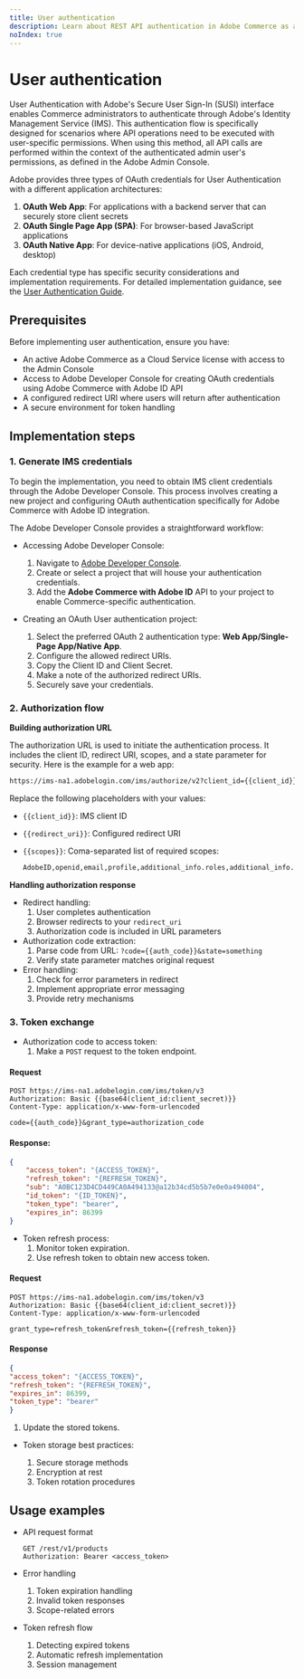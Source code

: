 ```yaml
---
title: User authentication
description: Learn about REST API authentication in Adobe Commerce as a Cloud Service.
noIndex: true
---
```


# User authentication

User Authentication with Adobe's Secure User Sign-In (SUSI) interface enables Commerce administrators to authenticate through Adobe's Identity Management Service (IMS). This authentication flow is specifically designed for scenarios where API operations need to be executed with user-specific permissions. When using this method, all API calls are performed within the context of the authenticated admin user's permissions, as defined in the Adobe Admin Console.

Adobe provides three types of OAuth credentials for User Authentication with a different application architectures:

1. **OAuth Web App**:  For applications with a backend server that can securely store client secrets
1. **OAuth Single Page App (SPA)**: For browser-based JavaScript applications
1. **OAuth Native App**: For device-native applications (iOS, Android, desktop)

Each credential type has specific security considerations and implementation requirements. For detailed implementation guidance, see the [User Authentication Guide](https://developer.adobe.com/developer-console/docs/guides/authentication/UserAuthentication/implementation/).

## Prerequisites

Before implementing user authentication, ensure you have:

- An active Adobe Commerce as a Cloud Service license with access to the Admin Console
- Access to Adobe Developer Console for creating OAuth credentials using Adobe Commerce with Adobe ID API
- A configured redirect URI where users will return after authentication
- A secure environment for token handling

## Implementation steps

### 1. Generate IMS credentials

To begin the implementation, you need to obtain IMS client credentials through the Adobe Developer Console. This process involves creating a new project and configuring OAuth authentication specifically for Adobe Commerce with Adobe ID integration.

The Adobe Developer Console provides a straightforward workflow:

- Accessing Adobe Developer Console:

  1. Navigate to [Adobe Developer Console](https://developer.adobe.com/console).
  1. Create or select a project that will house your authentication credentials.
  1. Add the **Adobe Commerce with Adobe ID** API to your project to enable Commerce-specific authentication.

- Creating an OAuth User authentication project:

  1. Select the preferred OAuth 2 authentication type: **Web App/Single-Page App/Native App**.
  1. Configure the allowed redirect URIs.
  1. Copy the Client ID and Client Secret.
  1. Make a note of the authorized redirect URIs.
  1. Securely save your credentials.

### 2. Authorization flow

**Building authorization URL**

The authorization URL is used to initiate the authentication process. It includes the client ID, redirect URI, scopes, and a state parameter for security. Here is the example for a web app:

```html
https://ims-na1.adobelogin.com/ims/authorize/v2?client_id={{client_id}}&redirect_uri={{redirect_uri}}&scope={{scopes}}&state=something&response_type=code
```

Replace the following placeholders with your values:

- `{{client_id}}`: IMS client ID
- `{{redirect_uri}}`: Configured redirect URI
- `{{scopes}}`: Coma-separated list of required scopes:

  ```bash
  AdobeID,openid,email,profile,additional_info.roles,additional_info.projectedProductContext`
  ```

**Handling authorization response**

- Redirect handling:
  1. User completes authentication
  1. Browser redirects to your `redirect_uri`
  1. Authorization code is included in URL parameters
- Authorization code extraction:
  1. Parse code from URL: `?code={{auth_code}}&state=something`
  1. Verify state parameter matches original request
- Error handling:
  1. Check for error parameters in redirect
  1. Implement appropriate error messaging
  1. Provide retry mechanisms

### 3. Token exchange

- Authorization code to access token:
  1. Make a `POST` request to the token endpoint.

<CodeBlock slots="heading, code" repeat="2" languages="HTTP, JSON" />

#### Request

```http
POST https://ims-na1.adobelogin.com/ims/token/v3
Authorization: Basic {{base64(client_id:client_secret)}}
Content-Type: application/x-www-form-urlencoded

code={{auth_code}}&grant_type=authorization_code
```

#### Response:

```json
{
    "access_token": "{ACCESS_TOKEN}",
    "refresh_token": "{REFRESH_TOKEN}",
    "sub": "A0BC123D4CD449CA0A494133@a12b34cd5b5b7e0e0a494004",
    "id_token": "{ID_TOKEN}",
    "token_type": "bearer",
    "expires_in": 86399
}
```

- Token refresh process:
  1. Monitor token expiration.
  1. Use refresh token to obtain new access token.

<CodeBlock slots="heading, code" repeat="2" languages="HTTP, JSON" />

#### Request

```http
POST https://ims-na1.adobelogin.com/ims/token/v3
Authorization: Basic {{base64(client_id:client_secret)}}
Content-Type: application/x-www-form-urlencoded

grant_type=refresh_token&refresh_token={{refresh_token}}
```

#### Response

```json
{
"access_token": "{ACCESS_TOKEN}",
"refresh_token": "{REFRESH_TOKEN}",
"expires_in": 86399,
"token_type": "bearer"
}
```

  1. Update the stored tokens.

- Token storage best practices:

  1. Secure storage methods
  1. Encryption at rest
  1. Token rotation procedures

## Usage examples

- API request format

  ```http
  GET /rest/v1/products
  Authorization: Bearer <access_token>
  ```

- Error handling
  1. Token expiration handling
  1. Invalid token responses
  1. Scope-related errors
- Token refresh flow
  1. Detecting expired tokens
  1. Automatic refresh implementation
  1. Session management
